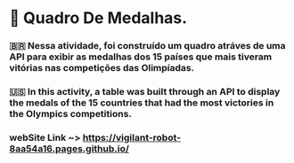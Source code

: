 # 🥇 Quadro De Medalhas.

### 🇧🇷 Nessa atividade, foi construído um quadro atráves de uma API para exibir as medalhas dos 15 países que mais tiveram vitórias nas competições das Olimpíadas.

### 🇺🇸 In this activity, a table was built through an API to display the medals of the 15 countries that had the most victories in the Olympics competitions.

### webSite Link ~> https://vigilant-robot-8aa54a16.pages.github.io/

